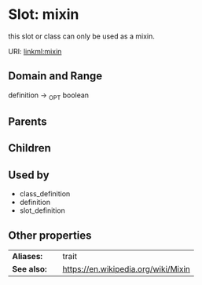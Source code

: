 
# Slot: mixin


this slot or class can only be used as a mixin.

URI: [linkml:mixin](https://w3id.org/linkml/mixin)


## Domain and Range

definition &#8594;  <sub>OPT</sub> boolean

## Parents


## Children


## Used by

 * class_definition
 * definition
 * slot_definition

## Other properties

|  |  |  |
| --- | --- | --- |
| **Aliases:** | | trait |
| **See also:** | | https://en.wikipedia.org/wiki/Mixin |

